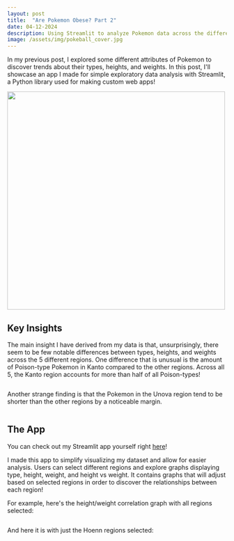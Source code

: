 ```yaml
---
layout: post
title:  "Are Pokemon Obese? Part 2"
date: 04-12-2024
description: Using Streamlit to analyze Pokemon data across the different regions of the Pokemon world.
image: /assets/img/pokeball_cover.jpg
---
```


<p class="intro"><span class="dropcap">I</span>n my previous post, I explored some different attributes of Pokemon to discover trends about their types, heights, and weights. In this post, I'll showcase an app I made for simple exploratory data analysis with Streamlit, a Python library used for making custom web apps!</p>

<img src="{{site.url}}/{{site.baseurl}}/assets/img/bulbasaur.png" alt="" style="width:500px;"/>

## Key Insights

The main insight I have derived from my data is that, unsurprisingly, there seem to be few notable differences between types, heights, and weights across the 5 different regions. One difference that is unusual is the amount of Poison-type Pokemon in Kanto compared to the other regions. Across all 5, the Kanto region accounts for more than half of all Poison-types! 

<img src="{{site.url}}/{{site.baseurl}}/assets/img/pokegraph1.png" alt=""/>

Another strange finding is that the Pokemon in the Unova region tend to be shorter than the other regions by a noticeable margin.

<img src="{{site.url}}/{{site.baseurl}}/assets/img/pokegraph2.png" alt=""/>

## The App

You can check out my Streamlit app yourself right [here](https://evpokedata.streamlit.app/)! 

I made this app to simplify visualizing my dataset and allow for easier analysis. Users can select different regions and explore graphs displaying type, height, weight, and height vs weight. It contains graphs that will adjust based on selected regions in order to discover the relationships between each region!

For example, here's the height/weight correlation graph with all regions selected:

<img src="{{site.url}}/{{site.baseurl}}/assets/img/pokegraphallreg.png" alt=""/>

And here it is with just the Hoenn regions selected:

<img src="{{site.url}}/{{site.baseurl}}/assets/img/pokegraphhoenn.png" alt=""/>